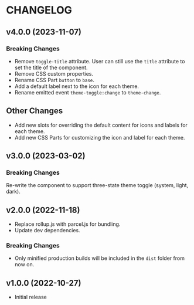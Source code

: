 # CHANGELOG

## v4.0.0 (2023-11-07)

### Breaking Changes

- Remove `toggle-title` attribute. User can still use the `title` attribute to set the title of the component.
- Remove CSS custom properties.
- Rename CSS Part `button` to `base`.
- Add a default label next to the icon for each theme.
- Rename emitted event `theme-toggle:change` to `theme-change`.

## Other Changes

- Add new slots for overriding the default content for icons and labels for each theme.
- Add new CSS Parts for customizing the icon and label for each theme.

## v3.0.0 (2023-03-02)

### Breaking Changes

Re-write the component to support three-state theme toggle (system, light, dark).

## v2.0.0 (2022-11-18)

- Replace rollup.js with parcel.js for bundling.
- Update dev dependencies.

### Breaking Changes

- Only minified production builds will be included in the `dist` folder from now on.

## v1.0.0 (2022-10-27)

- Initial release
